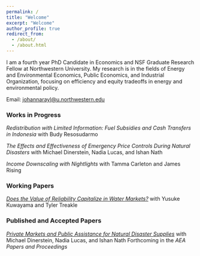 ```yaml
---
permalink: /
title: "Welcome"
excerpt: "Welcome"
author_profile: true
redirect_from: 
  - /about/
  - /about.html
---
```


I am a fourth year PhD Candidate in Economics and NSF Graduate Research Fellow at Northwestern University. My research is in the fields of Energy and Environmental Economics, Public Economics, and Industrial Organization, focusing on efficiency and equity tradeoffs in energy and environmental policy. 

Email: [johannarayl@u.northwestern.edu](mailto:johannarayl@u.northwestern.edu)


### Works in Progress
_Redistribution with Limited Information: Fuel Subsidies and Cash Transfers in Indonesia_ 
with Budy Resosudarmo

_The Effects and Effectiveness of Emergency Price Controls During Natural Disasters_ 
with Michael Dinerstein, Nadia Lucas, and Ishan Nath

_Income Downscaling with Nightlights_ 
with Tamma Carleton and James Rising

### Working Papers 
_<a href="https://papers.ssrn.com/sol3/papers.cfm?abstract_id=4907647" target="_blank">Does the Value of Reliability Capitalize in Water Markets?</a>_ 
with Yusuke Kuwayama and Tyler Treakle

### Published and Accepted Papers
_<a href="https://jrayl.github.io/files/Dinerstein_etal_NaturalDisasterSupplies.pdf" target="_blank">Private Markets and Public Assistance for Natural Disaster Supplies</a>_ 
with Michael Dinerstein, Nadia Lucas, and Ishan Nath 
Forthcoming in the _AEA Papers and Proceedings_


